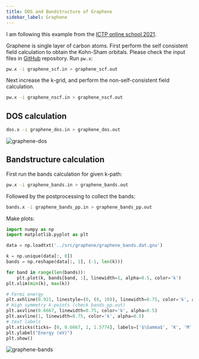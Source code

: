 ```yaml
---
title: DOS and Bandstructure of Graphene
sidebar_label: Graphene
---
```


I am following this example from the [ICTP online school 2021](
https://gitlab.com/QEF/materials-for-max-qe2021-online-school).

Graphene is single layer of carbon atoms. First perform the self consistent
field calculation to obtain the Kohn-Sham orbitals. Please check the input files
in [GitHub](https://github.com/pranabdas/espresso/) repository. Run `pw.x`:

```bash
pw.x -i graphene_scf.in > graphene_scf.out
```

Next increase the k-grid, and perform the non-self-consistent field calculation.

```bash
pw.x -i graphene_nscf.in > graphene_nscf.out
```

## DOS calculation

```bash
dos.x -i graphene_dos.in > graphene_dos.out
```

<picture>
  <source type="image/webp" srcSet={require("/img/graphene-dos.webp").default} />
  <img src={require("/img/graphene-dos.png").default} alt="graphene-dos" />
</picture>

## Bandstructure calculation

First run the bands calculation for given k-path:
```bash
pw.x -i graphene_bands.in > graphene_bands.out
```

Followed by the postprocessing to collect the bands:
```bash
bands.x -i graphene_bands_pp.in > graphene_bands_pp.out
```

Make plots:
```python title="notebooks/graphene.ipynb" showLineNumbers
import numpy as np
import matplotlib.pyplot as plt

data = np.loadtxt('../src/graphene/graphene_bands.dat.gnu')

k = np.unique(data[:, 0])
bands = np.reshape(data[:, 1], (-1, len(k)))

for band in range(len(bands)):
    plt.plot(k, bands[band, :], linewidth=1, alpha=0.5, color='k')
plt.xlim(min(k), max(k))

# Fermi energy
plt.axhline(0.921, linestyle=(0, (8, 10)), linewidth=0.75, color='k', alpha=0.5)
# High symmetry k-points (check bands_pp.out)
plt.axvline(0.6667, linewidth=0.75, color='k', alpha=0.5)
plt.axvline(1, linewidth=0.75, color='k', alpha=0.5)
# text labels
plt.xticks(ticks= [0, 0.6667, 1, 1.5774], labels=['$\Gamma$', 'K', 'M', '$\Gamma$'])
plt.ylabel("Energy (eV)")
plt.show()
```

<picture>
  <source type="image/webp" srcSet={require("/img/graphene-bands.webp").default} />
  <img src={require("/img/graphene-bands.png").default} alt="graphene-bands" />
</picture>
